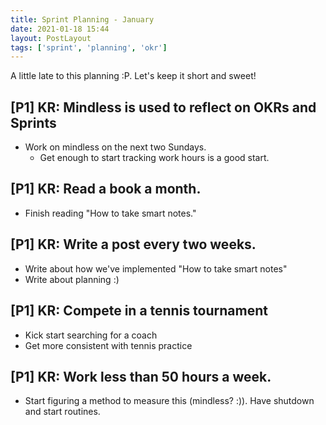 ```yaml
---
title: Sprint Planning - January
date: 2021-01-18 15:44
layout: PostLayout
tags: ['sprint', 'planning', 'okr']
---
```


A little late to this planning :P. Let's keep it short and sweet!

## [P1] KR: Mindless is used to reflect on OKRs and Sprints
* Work on mindless on the next two Sundays.
  * Get enough to start tracking work hours is a good start.

## [P1] KR: Read a book a month.
* Finish reading "How to take smart notes." 

## [P1] KR: Write a post every two weeks.
* Write about how we've implemented "How to take smart notes"
* Write about planning :)

## [P1] KR: Compete in a tennis tournament
* Kick start searching for a coach
* Get more consistent with tennis practice 

## [P1] KR: Work less than 50 hours a week.
* Start figuring a method to measure this (mindless? :)). Have shutdown and start routines.
